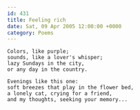 ```yaml
---
id: 431
title: Feeling rich
date: Sat, 09 Apr 2005 12:00:00 +0000
category: Poems
---
```


    Colors, like purple;  
    sounds, like a lover's whisper;  
    lazy Sundays in the city,  
    or any day in the country.

    Evenings like this one:  
    soft breezes that play in the flower bed,  
    a lonely cat, crying for a friend,  
    and my thoughts, seeking your memory...


